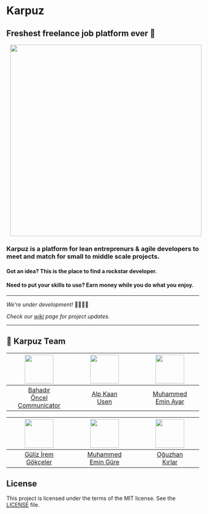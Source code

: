 # Karpuz

## Freshest freelance job platform ever 🍉

<div style="text-align:center">
<img height="500px" align="center" hspace="10px" src="https://i.imgur.com/td9AXrp.png">
  </div>

### Karpuz is a platform for lean entreprenurs & agile developers to meet and match for small to middle scale projects. 

#### Got an idea? This is the place to find a rockstar developer.
#### Need to put your skills to use? Earn money while you do what you enjoy.

---

*We're under development!* 👩‍💻👨‍💻

*Check our [wiki](https://github.com/bounswe/bounswe2018group5/wiki) page for project updates.*

---

## :balloon: Karpuz Team 
[<img height="75px" align="center" hspace="40" src="https://avatars3.githubusercontent.com/u/770464?s=400&v=4">](https://github.com/b-onc) | [<img height="75px" align="center" hspace="40" src="https://avatars1.githubusercontent.com/u/31032657?s=400&v=4">](https://github.com/alpkaanusen) | [<img height="75px" align="center" hspace="40" src="https://avatars1.githubusercontent.com/u/32845642?s=400&v=4">](https://github.com/eminayar ) | [<img height="75px" align="center" hspace="40" src="https://avatars2.githubusercontent.com/u/32296741?s=400&v=4">](https://github.com/berkan20) | [<img height="75px" align="center" hspace="40" src="https://avatars0.githubusercontent.com/u/20903868?s=400&v=4">](https://github.com/benescaglayan)
---|---|---|---|---|
[<div align="center">Bahadır</div><div align="center">Öncel</div><div align="center">Communicator</div>](https://github.com/bounswe/bounswe2018group5/wiki/bahadir-oncel) | [<div align="center">Alp Kaan </div><div align="center">Usen</div>](https://github.com/bounswe/bounswe2018group5/wiki/alp-kaan-usen) | [<div align="center">Muhammed</div><div align="center">Emin Ayar</div>](https://github.com/bounswe/bounswe2018group5/wiki/muhammed-emin-ayar) | [<div align="center">İhsan Berkan</div><div align="center">Balaban</div>](https://github.com/bounswe/bounswe2018group5/wiki/ihsan-berkan-balaban) | [<div align="center">Batuhan</div><div align="center">Enes</div><div align="center">Çağlayan</div>](https://github.com/bounswe/bounswe2018group5/wiki/batuhan-enes-%C3%A7a%C4%9Flayan)
  
[<img height="75px" align="center" hspace="40" src="https://avatars2.githubusercontent.com/u/36156287?s=400&v=4">](https://github.com/iremgokceler) | [<img height="75px" align="center" hspace="40" src="https://avatars3.githubusercontent.com/u/10131120?s=400&v=4">](https://github.com/emingure)  | [<img height="75px" align="center" hspace="40" src="https://avatars0.githubusercontent.com/u/23276683?s=400&v=4">](https://github.com/Oguzhan09) | [<img height="75px" align="center" hspace="40" src="https://avatars0.githubusercontent.com/u/8034884?s=400&v=4">](https://github.com/goflb) | [<img height="75px" align="center" hspace="40" src="https://avatars1.githubusercontent.com/u/10683524?s=400&v=4">](https://github.com/enisimsar)
---|---|---|---|---|
[<div align="center">Güliz İrem</div><div align="center">Gökçeler</div>](https://github.com/bounswe/bounswe2018group5/wiki/guliz-irem-gokceler) | [<div align="center">Muhammed</div><div align="center">Emin Güre</div>](https://github.com/bounswe/bounswe2018group5/wiki/muhammed-emin-g%C3%BCre) | [<div align="center">Oğuzhan</div><div align="center">Kırlar</div>](https://github.com/bounswe/bounswe2018group5/wiki/oguzhan-kirlar)  | [<div align="center">Utku</div><div align="center">Alhan</div>](https://github.com/bounswe/bounswe2018group5/wiki/utku-alhan) | [<div align="center">Enis</div><div align="center">Simsar</div>](https://github.com/bounswe/bounswe2018group5/wiki/enis-simsar) 

## License

This project is licensed under the terms of the MIT license. See the [LICENSE](LICENSE) file.
  
